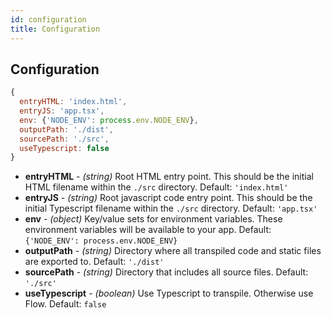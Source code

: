 ```yaml
---
id: configuration
title: Configuration
---
```


## Configuration

```js
{
  entryHTML: 'index.html',
  entryJS: 'app.tsx',
  env: {'NODE_ENV': process.env.NODE_ENV},
  outputPath: './dist',
  sourcePath: './src',
  useTypescript: false
}
```

- **entryHTML** - *(string)* Root HTML entry point. This should be the initial HTML filename within the `./src` directory. Default: `'index.html'`
- **entryJS** - *(string)* Root javascript code entry point. This should be the initial Typescript filename within the `./src` directory. Default: `'app.tsx'`
- **env** - *(object)*  Key/value sets for environment variables. These environment variables will be available to your app. Default: `{'NODE_ENV': process.env.NODE_ENV}`
- **outputPath** - *(string)* Directory where all transpiled code and static files are exported to. Default: `'./dist'`
- **sourcePath** - *(string)* Directory that includes all source files. Default: `'./src'`
- **useTypescript** - *(boolean)* Use Typescript to transpile. Otherwise use Flow. Default: `false`
